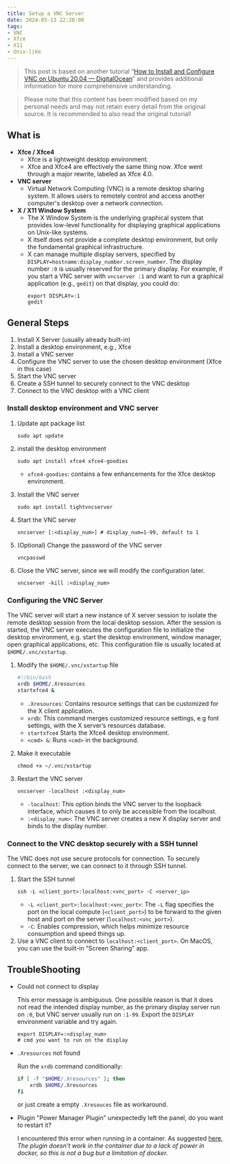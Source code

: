 ```yaml
---
title: Setup a VNC Server
date: 2024-05-13 22:28:08
tags: 
- VNC 
- Xfce
- X11
- Unix-like
---
```



> This post is based on another tutorial “[How to Install and Configure VNC on Ubuntu 20.04 — DigitalOcean](https://www.digitalocean.com/community/tutorials/how-to-install-and-configure-vnc-on-ubuntu-20-04)” and provides additional information for more comprehensive understanding.

> Please note that this content has been modified based on my personal needs and may not retain every detail from the original source. It is recommended to also read the original tutorial!

## What is

+ **Xfce / Xfce4**
   - Xfce is a lightweight desktop environment.
   - Xfce and Xfce4 are effectively the same thing now. Xfce went through a major rewrite, labeled as Xfce 4.0.
+ **VNC server**
   - Virtual Network Computing (VNC) is a remote desktop sharing system. It allows users to remotely control and access another computer's desktop over a network connection.
+ **X / X11 Window System**
   - The X Window System is the underlying graphical system that provides low-level functionality for displaying graphical applications on Unix-like systems. 
   - X itself does not provide a complete desktop environment, but only the fundamental graphical infrastructure.
   - X can manage multiple display servers, specified by `DISPLAY=hostname:display_number.screen_number`. The display number `:0` is usually reserved for the primary display. For example, if you start a VNC server with `vncserver :1` and want to run a graphical application (e.g., `gedit`) on that display, you could do:
      ```shell
      export DISPLAY=:1 
      gedit
      ```

## General Steps

1. Install X Server (usually already built-in)
2. Install a desktop environment, e.g., Xfce
3. Install a VNC server
4. Configure the VNC server to use the chosen desktop environment (Xfce in this case)
5. Start the VNC server
6. Create a SSH tunnel to securely connect to the VNC desktop
7. Connect to the VNC desktop with a VNC client

### Install desktop environment and VNC server

1. Update apt package list

   ```shell
   sudo apt update
   ```
2. install the desktop environment

   ```shell
   sudo apt install xfce4 xfce4-goodies
   ```
   - `xfce4-goodies`: contains a few enhancements for the Xfce desktop environment.

3. Install the VNC server

   ```shell
   sudo apt install tightvncserver
   ```

4. Start the VNC server

   ```shell
   vncserver [:<display_num>] # display_num=1-99, default to 1
   ```

5. (Optional) Change the password of the VNC server

   ```shell
   vncpasswd
   ```

6. Close the VNC server, since we will modify the configuration later.

   ```shell
   vncserver -kill :<display_num>
   ```

### Configuring the VNC Server

The VNC server will start a new instance of X server session to isolate the remote desktop session from the local desktop session. After the session is started, the VNC server executes the configuration file to initialize the desktop environment, e.g. start the desktop environment, window manager, open graphical applications, etc. This configuration file is usually located at `$HOME/.vnc/xstartup`.

1. Modify the `$HOME/.vnc/xstartup` file

   ```bash
   #!/bin/bash
   xrdb $HOME/.Xresources
   startxfce4 &
   ```
   - `.Xresources`: Contains resource settings that can be customized for the X client application. 
   - `xrdb`: This command merges customized resource settings, e.g font settings, with the X server’s resources database.
   - `startxfce4` Starts the Xfce4 desktop environment.
   - `<cmd> &`: Runs `<cmd>` in the background.

2. Make it executable

   ```shell
   chmod +x ~/.vnc/xstartup
   ```

3. Restart the VNC server

   ```shell
   vncserver -localhost :<display_num>
   ```
   - `-localhost`: This option binds the VNC server to the loopback interface, which causes it to only be accessible from the localhost.
   - `:<display_num>`: The VNC server creates a new X display server and binds to the display number.

### Connect to the VNC desktop securely with a SSH tunnel

The VNC does not use secure protocols for connection. To securely connect to the server, we can connect to it through SSH tunnel.

1. Start the SSH tunnel
   ```shell
   ssh -L <client_port>:localhost:<vnc_port> -C <server_ip> 
   ```
   - `-L <client_port>:localhost:<vnc_port>`: The `-L` flag specifies the  port on the local compute (`<client_port>`) to be forward to the given host and port on the server (`localhost:<vnc_port>`).
   - `-C`: Enables compression, which helps minimize resource consumption and speed things up.
2. Use a VNC client to connect to `localhost:<client_port>`. On MacOS, you can use the built-in “Screen Sharing” app.

## TroubleShooting

+ Could not connect to display

   This error message is ambiguous. One possible reason is that it does not read the intended display number, as the primary display server run on `:0`, but VNC server usually run on `:1-99`.
   Export the `DISPLAY` environment variable and try again.
   ```shell
   export DISPLAY=:<display_num>
   # cmd you want to run on the display
   ```

+ `.Xresources` not found

   Run the `xrdb` command conditionally:
   ```bash
   if [ -f "$HOME/.Xresources" ]; then
       xrdb $HOME/.Xresources
   fi
   ```
   or just create a empty `.Xresouces` file as workaround.

+ Plugin "Power Manager Plugin" unexpectedly left the panel, do you want to restart it?

   I encountered this error when running in a container. As suggested [here](https://github.com/edgelevel/alpine-xfce-vnc?tab=readme-ov-file#known-issues), *The plugin doesn't work in the container due to a lack of power in docker, so this is not a bug but a limitation of docker.*
